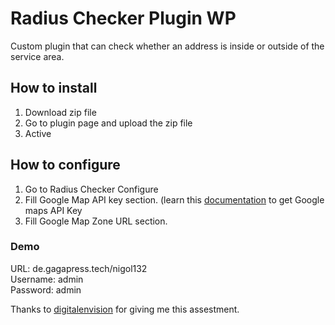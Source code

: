 # Radius Checker Plugin WP

Custom plugin that can check whether an address is inside or outside of the service area.

## How to install
1. Download zip file
2. Go to plugin page and upload the zip file
3. Active


## How to configure
1. Go to Radius Checker Configure
2. Fill Google Map API key section. (learn this [documentation](https://developers.google.com/maps/documentation/javascript/get-api-key) to get Google maps API Key
3. Fill Google Map Zone URL section.


### Demo
URL: de.gagapress.tech/nigol132 \
Username: admin \
Password: admin

Thanks to [digitalenvision](https://digitalenvision.com.au/) for giving me this assestment.
